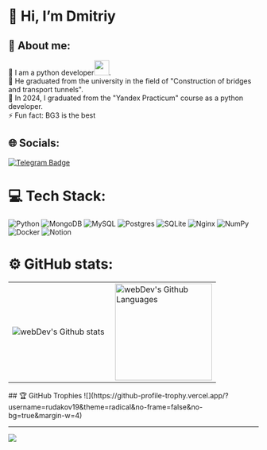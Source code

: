 # 👋 Hi, I’m Dmitriy
## 💫 About me:
🔭 I am a python developer<img src="https://media.giphy.com/media/WUlplcMpOCEmTGBtBW/giphy.gif" width="30px">.<br>👯 He graduated from the university in the field of "Construction of bridges and transport tunnels".<br>🤝 In 2024, I graduated from the "Yandex Practicum" course as a python developer.<br>⚡ Fun fact: BG3 is the best

## 🌐 Socials:
[![Telegram Badge](https://img.shields.io/badge/-rudakov_da-blue?style=flat&logo=Telegram&logoColor=white)](https://t.me/rudakov_da)

# 💻 Tech Stack:
![Python](https://img.shields.io/badge/python-3670A0?style=for-the-badge&logo=python&logoColor=ffdd54) 
![MongoDB](https://img.shields.io/badge/MongoDB-%234ea94b.svg?style=for-the-badge&logo=mongodb&logoColor=white) 
![MySQL](https://img.shields.io/badge/mysql-%2300000f.svg?style=for-the-badge&logo=mysql&logoColor=white) 
![Postgres](https://img.shields.io/badge/postgres-%23316192.svg?style=for-the-badge&logo=postgresql&logoColor=white) 
![SQLite](https://img.shields.io/badge/sqlite-%2307405e.svg?style=for-the-badge&logo=sqlite&logoColor=white) 
![Nginx](https://img.shields.io/badge/nginx-%23009639.svg?style=for-the-badge&logo=nginx&logoColor=white) 
![NumPy](https://img.shields.io/badge/numpy-%23013243.svg?style=for-the-badge&logo=numpy&logoColor=white) 
![Docker](https://img.shields.io/badge/docker-%230db7ed.svg?style=for-the-badge&logo=docker&logoColor=white) 
![Notion](https://img.shields.io/badge/Notion-%23000000.svg?style=for-the-badge&logo=notion&logoColor=white)
# ⚙️ GitHub stats:
<table>
  <tr>
    <td>
      <img align="left" src="http://github-profile-summary-cards.vercel.app/api/cards/stats?username=rudakov19&theme=dark" alt="webDev's Github stats" />
    </td>
    <td>
      <img height="195px" align="right" alt="webDev's Github Languages" src="https://github-readme-stats.vercel.app/api/top-langs/?username=rudakov19&theme=dark&hide_border=false&include_all_commits=true&count_private=true&layout=compact" />
    </td>
</table>
## 🏆 GitHub Trophies
![](https://github-profile-trophy.vercel.app/?username=rudakov19&theme=radical&no-frame=false&no-bg=true&margin-w=4)

---
[![](https://visitcount.itsvg.in/api?id=rudakov19&icon=0&color=0)](https://visitcount.itsvg.in)
